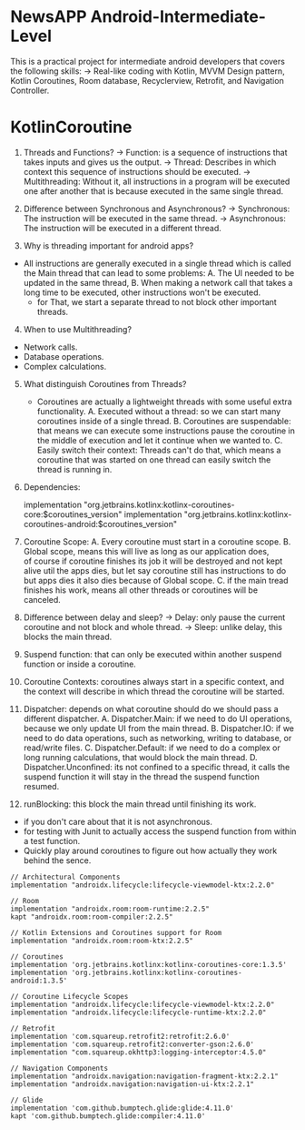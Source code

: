 # NewsAPP Android-Intermediate-Level

This is a practical project for intermediate android developers that covers the following skills:
 -> Real-like coding with Kotlin, MVVM Design pattern, Kotlin Coroutines, Room database, Recyclerview, Retrofit, and Navigation Controller.

# KotlinCoroutine

1. Threads and Functions?
   -> Function: is a sequence of instructions that takes inputs and gives us the output.
   -> Thread: Describes in which context this sequence of instructions should be executed. 
   -> Multithreading: Without it, all instructions in a program will be executed one after another that is because executed in the same single thread.

2. Difference between Synchronous and Asynchronous?
   -> Synchronous: The instruction will be executed in the same thread.
   -> Asynchronous: The instruction will be executed in a different thread.
   
3. Why is threading important for android apps?
  - All instructions are generally executed in a single thread which is called the Main thread that can lead to some problems:
    A. The UI needed to be updated in the same thread,
    B. When making a network call that takes a long time to be executed, other instructions won't be executed.
     - for That, we start a separate thread to not block other important threads.

4. When to use Multithreading?
  - Network calls. 
  - Database operations. 
  - Complex calculations.

5. What distinguish Coroutines from Threads?
   - Coroutines are actually a lightweight threads with some useful extra functionality.
  A. Executed without a thread: so we can start many coroutines inside of a single thread.
  B. Coroutines are suspendable: that means we can execute some instructions pause the coroutine in the middle of execution and let it continue when we wanted to.
  C. Easily switch their context: Threads can't do that, which means a coroutine that was started on one thread can easily switch the thread is running in.
     
6. Dependencies:

   implementation "org.jetbrains.kotlinx:kotlinx-coroutines-core:$coroutines_version"
   implementation "org.jetbrains.kotlinx:kotlinx-coroutines-android:$coroutines_version"

7. Coroutine Scope:
   A. Every coroutine must start in a coroutine scope.
   B. Global scope, means this will live as long as our application does,  
       of course if coroutine finishes its job it will be destroyed and not kept alive util the apps dies,
       but let say coroutine still has instructions to do but apps dies it also dies because of Global scope.
   C. if the main tread finishes his work, means all other threads or coroutines will be canceled.
    
9. Difference between delay and sleep?
   -> Delay: only pause the current coroutine and not block and whole thread.
   -> Sleep: unlike delay, this blocks the main thread.
   
10. Suspend function: that can only be executed within another suspend function or inside a coroutine.

11. Coroutine Contexts: coroutines always start in a specific context, and the context will describe in which thread the coroutine will be started.

12. Dispatcher: depends on what coroutine should do we should pass a different dispatcher.
   A. Dispatcher.Main: if we need to do UI operations, because we only update UI from the main thread. 
   B. Dispatcher.IO: if we need to do data operations, such as networking, writing to database, or read/write files. 
   C. Dispatcher.Default: if we need to do a complex or long running calculations, that would block the main thread. 
   D. Dispatcher.Unconfined: its not confined to a specific thread, it calls the suspend function it will stay in the thread the suspend function resumed. 
    
13. runBlocking: this block the main thread until finishing its work.
   - if you don't care about that it is not asynchronous. 
   - for testing with Junit to actually access the suspend function from within a test function.
   - Quickly play around coroutines to figure out how actually they work behind the sence.
   

 

    // Architectural Components
    implementation "androidx.lifecycle:lifecycle-viewmodel-ktx:2.2.0"

    // Room
    implementation "androidx.room:room-runtime:2.2.5"
    kapt "androidx.room:room-compiler:2.2.5"

    // Kotlin Extensions and Coroutines support for Room
    implementation "androidx.room:room-ktx:2.2.5"

    // Coroutines
    implementation 'org.jetbrains.kotlinx:kotlinx-coroutines-core:1.3.5'
    implementation 'org.jetbrains.kotlinx:kotlinx-coroutines-android:1.3.5'

    // Coroutine Lifecycle Scopes
    implementation "androidx.lifecycle:lifecycle-viewmodel-ktx:2.2.0"
    implementation "androidx.lifecycle:lifecycle-runtime-ktx:2.2.0"

    // Retrofit
    implementation 'com.squareup.retrofit2:retrofit:2.6.0'
    implementation 'com.squareup.retrofit2:converter-gson:2.6.0'
    implementation "com.squareup.okhttp3:logging-interceptor:4.5.0"

    // Navigation Components
    implementation "androidx.navigation:navigation-fragment-ktx:2.2.1"
    implementation "androidx.navigation:navigation-ui-ktx:2.2.1"

    // Glide
    implementation 'com.github.bumptech.glide:glide:4.11.0'
    kapt 'com.github.bumptech.glide:compiler:4.11.0'
